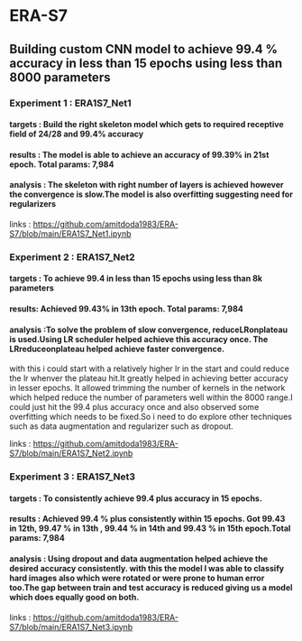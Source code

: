 # ERA-S7

## Building custom CNN model to achieve 99.4 % accuracy in less than 15 epochs using less than 8000 parameters

### Experiment 1 : ERA1S7_Net1

#### targets : Build the right skeleton model which gets to required receptive field of 24/28 and 99.4% accuracy 

#### results : The model is able to achieve an accuracy of 99.39% in 21st epoch. Total params: 7,984

#### analysis : The skeleton with right number of layers is achieved however the convergence is slow.The model is also overfitting suggesting need for regularizers

links : https://github.com/amitdoda1983/ERA-S7/blob/main/ERA1S7_Net1.ipynb


### Experiment 2 : ERA1S7_Net2

#### targets : To achieve 99.4 in less than 15 epochs using less than 8k parameters

#### results: Achieved 99.43% in 13th epoch. Total params: 7,984

#### analysis :To solve the problem of slow convergence, reduceLRonplateau is used.Using LR scheduler helped achieve this accuracy once. The LRreduceonplateau helped achieve faster convergence.
with this i could start with a relatively higher lr in the start and could reduce the lr whenver the plateau hit.It greatly helped in achieving better accuracy in lesser epochs.
It allowed trimming the number of kernels in the network which helped reduce the number of parameters well within the 8000 range.I could just hit the 99.4 plus accuracy once and also observed some overfitting which needs to be fixed.So i need to do explore other techniques such as data augmentation and regularizer such as dropout.

links : https://github.com/amitdoda1983/ERA-S7/blob/main/ERA1S7_Net2.ipynb


### Experiment 3 : ERA1S7_Net3

#### targets : To consistently achieve 99.4 plus accuracy in 15 epochs.

#### results : Achieved 99.4 % plus consistently within 15 epochs. Got 99.43 in 12th, 99.47 % in 13th , 99.44 % in 14th and 99.43 % in 15th epoch.Total params: 7,984

#### analysis : Using dropout and data augmentation helped achieve the desired accuracy consistently. with this the model I was able to classify hard images also which were rotated or were prone to human error too.The gap between train and test accuracy is reduced giving us a model which does equally good on both.

links : https://github.com/amitdoda1983/ERA-S7/blob/main/ERA1S7_Net3.ipynb
